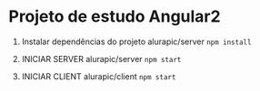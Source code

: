 # Projeto de estudo Angular2

1. Instalar dependências do projeto
alurapic/server
`npm install`

2. INICIAR SERVER
alurapic/server
`npm start`

3. INICIAR CLIENT
alurapic/client
`npm start`